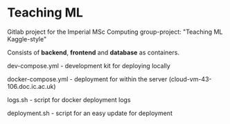 # Teaching ML

Gitlab project for the Imperial MSc Computing group-project: "Teaching ML Kaggle-style"

Consists of **backend**, **frontend** and **database** as containers.


dev-compose.yml - development kit for deploying locally

docker-compose.yml - deployment for within the server (cloud-vm-43-106.doc.ic.ac.uk)

logs.sh - script for docker deployment logs

deployment.sh - script for an easy update for deployment




